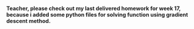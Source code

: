 #### Teacher, please check out my last delivered homework for week 17, because i added some python files for solving function using gradient descent method.
